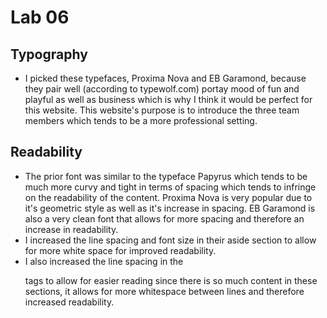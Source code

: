 # Lab 06

## Typography
- I picked these typefaces, Proxima Nova and EB Garamond, because they pair well (according to typewolf.com) portay mood of fun and playful as well as business which is why I think it would be perfect for this website. This website's purpose is to introduce the three team members which tends to be a more professional setting.

## Readability
- The prior font was similar to the typeface Papyrus which tends to be much more curvy and tight in terms of spacing which tends to infringe on the readability of the content. Proxima Nova is very popular due to it's geometric style as well as it's increase in spacing. EB Garamond is also a very clean font that allows for more spacing and therefore an increase in readability.
- I increased the line spacing and font size in their aside section to allow for more white space for improved readability.
- I also increased the line spacing in the <p> tags to allow for easier reading since there is so much content in these sections, it allows for more whitespace between lines and therefore increased readability. 
